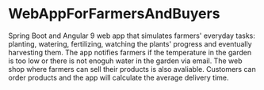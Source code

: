 # WebAppForFarmersAndBuyers
Spring Boot and Angular 9 web app that simulates farmers' everyday tasks: planting, watering, fertilizing, watching the plants' progress and eventually harvesting them. The app notifies farmers if the temperature in the garden is too low or there is not enoguh water in the garden via email. The web shop where farmers can sell their products is also avaliable. Customers can order products and the app will calculate the average delivery time.
